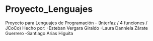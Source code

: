 # Proyecto_Lenguajes
Proyecto para Lenguajes de Programación - (Interfaz / 4 funciones / JCoCo)
Hecho por: -Esteban Vergara Giraldo
           -Laura Danniela Zárate Guerrero
           -Santiago Arias Higuita
